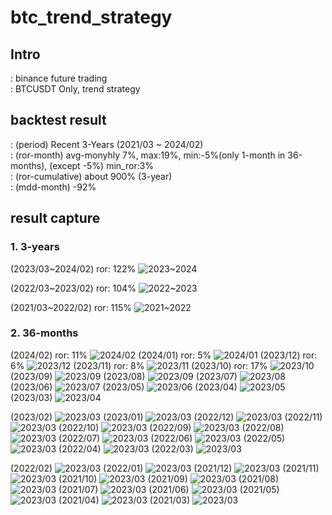 # btc_trend_strategy

## Intro
: binance future trading  
: BTCUSDT Only, trend strategy  

## backtest result
: (period) Recent 3-Years (2021/03 ~ 2024/02)  
: (ror-month) avg-monyhly 7%, max:19%, min:-5%(only 1-month in 36-months), (except -5%) min_ror:3%  
: (ror-cumulative) about 900% (3-year)   
: (mdd-month) -92%   

## result capture
### 1. 3-years

(2023/03~2024/02) ror: 122%
![2023~2024](https://github.com/bautotrend/btc_trend_strategy/assets/161911991/d56dc5db-8111-4744-8fdd-cc596add3caf)  

(2022/03~2023/02) ror: 104%
![2022~2023](https://github.com/bautotrend/btc_trend_strategy/assets/161911991/d1f8bb5f-d41a-4f7c-9701-123f041e87ed)  

(2021/03~2022/02) ror: 115%
![2021~2022](https://github.com/bautotrend/btc_trend_strategy/assets/161911991/7ffb250b-db1b-4e86-b386-ae1860314430)  


### 2. 36-months
(2024/02) ror: 11%
![2024/02](https://github.com/bautotrend/btc_trend_strategy/assets/161911991/60533740-f2b3-42ed-8439-a8073f8e9ddb)
(2024/01) ror: 5%
![2024/01](https://github.com/bautotrend/btc_trend_strategy/assets/161911991/fcd6ce31-598e-4f20-96c6-2ff2bdc33bcc)
(2023/12) ror: 6%
![2023/12](https://github.com/bautotrend/btc_trend_strategy/assets/161911991/1079bc72-62c2-490c-b1b6-759cd0d965d2)
(2023/11) ror: 8%
![2023/11](https://github.com/bautotrend/btc_trend_strategy/assets/161911991/30b7f365-f0be-48e3-88c7-ca97ef7e27fa)
(2023/10) ror: 17%
![2023/10](https://github.com/bautotrend/btc_trend_strategy/assets/161911991/5d5d65e2-38c5-4ccc-b8ae-581e39a23860)
(2023/09)
![2023/09](https://github.com/bautotrend/btc_trend_strategy/assets/161911991/07333099-6063-4e0c-9340-3ccb29927fb0)
(2023/08)
![2023/09](https://github.com/bautotrend/btc_trend_strategy/assets/161911991/3b57d24a-c076-4c35-94c8-5577cd802a1c)
(2023/07)
![2023/08](https://github.com/bautotrend/btc_trend_strategy/assets/161911991/117dd4bf-d5cc-4115-b24c-3e887962856f)
(2023/06)
![2023/07](https://github.com/bautotrend/btc_trend_strategy/assets/161911991/0d65ac60-9f3b-4fe7-8acd-c472d7fd61b3)
(2023/05)
![2023/06](https://github.com/bautotrend/btc_trend_strategy/assets/161911991/d9a57d5a-3063-4fd6-a189-0a64583942ce)
(2023/04)
![2023/05](https://github.com/bautotrend/btc_trend_strategy/assets/161911991/e423daa0-8a9c-4c23-9c12-9810273f0687)
(2023/03)
![2023/04](https://github.com/bautotrend/btc_trend_strategy/assets/161911991/412b978a-557d-4108-a57f-6379cd7fa601)

(2023/02)
![2023/03](https://github.com/bautotrend/btc_trend_strategy/assets/161911991/01e474fa-c2b9-4a4e-b463-61f231e7a401)
(2023/01)
![2023/03](https://github.com/bautotrend/btc_trend_strategy/assets/161911991/ee0424ba-8b1a-4ded-8c21-2f960e0c0783)
(2022/12)
![2023/03](https://github.com/bautotrend/btc_trend_strategy/assets/161911991/9656001e-a1f4-4f9e-8128-6437d271bb5)
(2022/11)
![2023/03](https://github.com/bautotrend/btc_trend_strategy/assets/161911991/eb1b5219-131d-40d1-9611-fa86e282d768)
(2022/10)
![2023/03](https://github.com/bautotrend/btc_trend_strategy/assets/161911991/da3eeb30-bde6-4f83-ad6f-e03cc7125ecb)
(2022/09)
![2023/03](https://github.com/bautotrend/btc_trend_strategy/assets/161911991/b81386bc-73f9-400e-9b4c-e8fc849ac7bb)
(2022/08)
![2023/03](https://github.com/bautotrend/btc_trend_strategy/assets/161911991/3519a118-b721-455e-947b-e5d11c6eb583)
(2022/07)
![2023/03](https://github.com/bautotrend/btc_trend_strategy/assets/161911991/b37e70e5-b9ec-43df-9424-5e3c7b88540d)
(2022/06)
![2023/03](https://github.com/bautotrend/btc_trend_strategy/assets/161911991/9500749d-6b26-4381-a596-f5a8c564dbe8)
(2022/05)
![2023/03](https://github.com/bautotrend/btc_trend_strategy/assets/161911991/b0f987dd-822e-4588-b84b-ec76e6372e78)
(2022/04)
![2023/03](https://github.com/bautotrend/btc_trend_strategy/assets/161911991/a46cf3b7-d8f1-45de-9e50-fb0362d24b48)
(2022/03)
![2023/03](https://github.com/bautotrend/btc_trend_strategy/assets/161911991/3bdf2786-ae23-4faa-b727-4c0868803e60)


(2022/02)
![2023/03](https://github.com/bautotrend/btc_trend_strategy/assets/161911991/819c7b53-a241-4b88-88a5-62e3835dde64)
(2022/01)
![2023/03](https://github.com/bautotrend/btc_trend_strategy/assets/161911991/722ccc64-12f4-406f-a555-4ae923e749d3)
(2021/12)
![2023/03](https://github.com/bautotrend/btc_trend_strategy/assets/161911991/e1b3d45d-274c-4527-b17c-c3a37c0a8988)
(2021/11)
![2023/03](https://github.com/bautotrend/btc_trend_strategy/assets/161911991/7a82ccdd-0444-4dea-8629-98ed49da0b05)
(2021/10)
![2023/03](https://github.com/bautotrend/btc_trend_strategy/assets/161911991/322424b1-51a0-4c00-a44e-5465ebf9f730)
(2021/09)
![2023/03](https://github.com/bautotrend/btc_trend_strategy/assets/161911991/e2dbf135-3b25-48f3-964a-6429cf99b647)
(2021/08)
![2023/03](https://github.com/bautotrend/btc_trend_strategy/assets/161911991/19079342-d1f2-4004-b3a0-5a5c630cc814)
(2021/07)
![2023/03](https://github.com/bautotrend/btc_trend_strategy/assets/161911991/38d8cfcb-b9fc-48ca-a278-aa2857a48b0c)
(2021/06)
![2023/03](https://github.com/bautotrend/btc_trend_strategy/assets/161911991/5001352b-2d07-4754-9993-5f4c6ed7b5b8)
(2021/05)
![2023/03](https://github.com/bautotrend/btc_trend_strategy/assets/161911991/a47a883e-e39c-4680-8d26-5fe730da063c)
(2021/04)
![2023/03](https://github.com/bautotrend/btc_trend_strategy/assets/161911991/937fb46b-e834-4c2a-be6c-23fe9772976a)
(2021/03)
![2023/03](https://github.com/bautotrend/btc_trend_strategy/assets/161911991/8fac7a19-f6ef-4a26-bd10-ee1f54ffd2c0)


